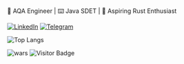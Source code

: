 🧪 AQA Engineer | ⌨️ Java SDET | 🦀 Aspiring Rust Enthusiast

[![LinkedIn](https://img.shields.io/badge/linkedin-%230077B5.svg?style=for-the-badge&logo=linkedin&logoColor=white)](https://www.linkedin.com/in/tolya-maltsev/)
[![Telegram](https://img.shields.io/badge/telegram-%230077B5.svg?style=for-the-badge&logo=telegram&logoColor=white)](https://t.me/replicantDuke)  

![Top Langs](https://github-readme-stats.vercel.app/api/top-langs/?username=maltsev-dev&hide=TeX&layout=compact&theme=calm_pink)  

![wars](https://www.codewars.com/users/chemyl/badges/micro)
![Visitor Badge](https://visitor-badge.laobi.icu/badge?page_id=chemyl.chemyl)  
